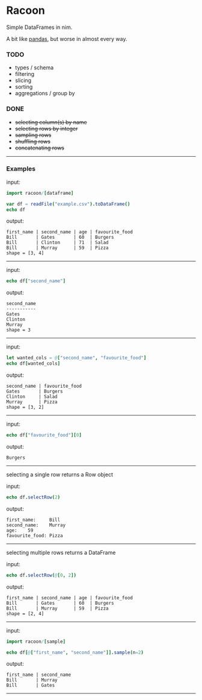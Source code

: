 # Racoon

Simple DataFrames in nim.

A bit like [pandas](https://pandas.pydata.org/), but worse in almost every way.


### TODO
- types / schema
- filtering
- slicing
- sorting
- aggregations / group by

### DONE
- ~~selecting column(s) by name~~
- ~~selecting rows by integer~~
- ~~sampling rows~~
- ~~shuffling rows~~
- ~~concatenating rows~~

--------

### Examples

input:
```nim
import racoon/[dataframe]

var df = readFile("example.csv").toDataFrame()
echo df
```
output:
```
first_name | second_name | age | favourite_food
Bill       | Gates       | 60  | Burgers
Bill       | Clinton     | 71  | Salad
Bill       | Murray      | 59  | Pizza
shape = [3, 4]
```

--------

input:
```nim
echo df["second_name"]
```

output:
```
second_name
-----------
Gates
Clinton
Murray
shape = 3
```

-----

input:
```nim
let wanted_cols = @["second_name", "favourite_food"]
echo df[wanted_cols]
```

output:
```
second_name | favourite_food
Gates       | Burgers
Clinton     | Salad
Murray      | Pizza
shape = [3, 2]
```

-----

input:
```nim
echo df["favourite_food"][0]
```

output:
```
Burgers
```
-----
selecting a single row returns a Row object

input:
```nim
echo df.selectRow(2)
```

output:
```
first_name:     Bill
second_name:    Murray
age:    59
favourite_food: Pizza
```

-----
selecting multiple rows returns a DataFrame

input:
```nim
echo df.selectRow(@[0, 2])
```

output:
```
first_name | second_name | age | favourite_food
Bill       | Gates       | 60  | Burgers
Bill       | Murray      | 59  | Pizza
shape = [2, 4]
```

----

input:
```nim
import racoon/[sample]

echo df[@["first_name", "second_name"]].sample(n=2)
```

output:
```
first_name | second_name
Bill       | Murray     
Bill       | Gates      
```

-----
